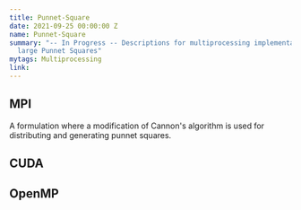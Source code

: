 ```yaml
---
title: Punnet-Square
date: 2021-09-25 00:00:00 Z
name: Punnet-Square
summary: "-- In Progress -- Descriptions for multiprocessing implementations of generating
  large Punnet Squares"
mytags: Multiprocessing
link: 
---
```


## MPI

A formulation where a modification of Cannon's algorithm is used for distributing and generating punnet squares. 

## CUDA

## OpenMP
